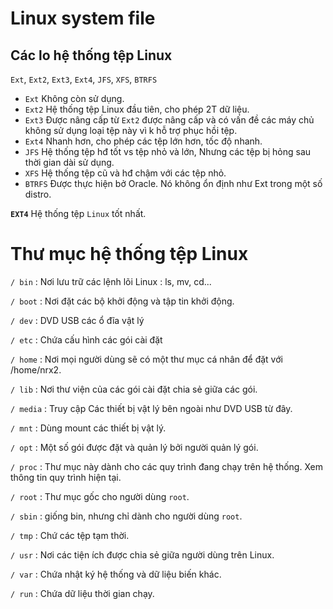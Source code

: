 # Linux system file
## Các lo hệ thống tệp Linux

`Ext`, `Ext2`, `Ext3`, `Ext4`, `JFS`, `XFS`, `BTRFS`

* `Ext` Không còn sử dụng.
* `Ext2` Hệ thống tệp Linux đầu tiên, cho phép 2T dữ liệu.
* `Ext3` Được nâng cấp từ `Ext2` được nâng cấp và có vấn đề các máy chủ không sử dụng loại tệp này vì k hỗ trợ phục hồi tệp.
* `Ext4` Nhanh hơn, cho phép các tệp lớn hơn, tốc độ nhanh.
* `JFS` Hệ thống tệp hđ tốt vs tệp nhỏ và lớn, Nhưng các tệp bị hỏng sau thời gian dài sử dụng.
* `XFS` Hệ thống tệp cũ và hđ chậm với các tệp nhỏ.
* `BTRFS` Được thực hiện bở Oracle.  Nó không ổn định như Ext trong một số distro.

__`EXT4`__ Hệ thống tệp `Linux` tốt nhất.

# Thư mục hệ thống tệp Linux

`/ bin` : Nơi lưu trữ các lệnh lõi Linux : ls, mv, cd...

`/ boot` : Nơi đặt các bộ khởi động và tập tin khởi động.

`/ dev` : DVD USB các ổ đĩa vật lý

`/ etc` : Chứa cấu hình các gói cài đặt

`/ home` : Nơi mọi người dùng sẽ có một thư mục cá nhân để đặt với /home/nrx2.

`/ lib` : Nơi thư viện của các gói cài đặt chia sẻ giữa các gói.

`/ media` : Truy cập Các thiết bị vật lý bên ngoài như DVD USB từ đây.

`/ mnt` : Dùng mount các thiết bị vật lý.

`/ opt` : Một số gói được đặt và quản lý bởi người quản lý gói.

`/ proc` : Thư mục này dành cho các quy trình đang chạy trên hệ thống. Xem thông tin quy trình hiện tại.

`/ root` : Thư mục gốc cho người dùng `root`.

`/ sbin` : giống bin, nhưng chỉ dành cho người dùng `root`.

`/ tmp` : Chứ các tệp tạm thời.

`/ usr` : Nơi các tiện ích được chia sẻ giữa người dùng trên Linux.

`/ var` : Chứa nhật ký hệ thống và dữ liệu biến khác.

`/ run` : Chứa dữ liệu thời gian chạy.